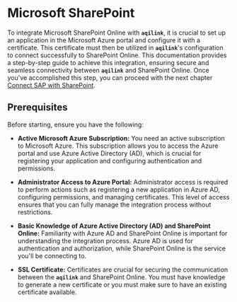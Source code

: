 # Microsoft SharePoint
To integrate Microsoft SharePoint Online with **`aqilink`**, it is crucial to set up an application in the Microsoft Azure portal and configure it with a certificate. This certificate must then be utilized in **`aqilink`**'s configuration to connect successfully to SharePoint Online. This documentation provides a step-by-step guide to achieve this integration, ensuring secure and seamless connectivity between **`aqilink`** and SharePoint Online. Once you've accomplished this step, you can proceed with the next chapter [Connect SAP with SharePoint](./sharepoint.md).


## Prerequisites
Before starting, ensure you have the following:
* **Active Microsoft Azure Subscription:** You need an active subscription to Microsoft Azure. This subscription allows you to access the Azure portal and use Azure Active Directory (AD), which is crucial for registering your application and configuring authentication and permissions.

* **Administrator Access to Azure Portal:** Administrator access is required to perform actions such as registering a new application in Azure AD, configuring permissions, and managing certificates. This level of access ensures that you can fully manage the integration process without restrictions.

* **Basic Knowledge of Azure Active Directory (AD) and SharePoint Online:** Familiarity with Azure AD and SharePoint Online is important for understanding the integration process. Azure AD is used for authentication and authorization, while SharePoint Online is the service you'll be connecting to.

* **SSL Certificate:** Certificates are crucial for securing the communication between the **`aqilink`** and SharePoint Online. You must have knowledge to generate a new certificate or you must make sure to have an existing certificate available.
